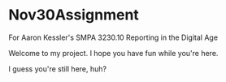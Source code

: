 # Nov30Assignment
For Aaron Kessler's SMPA 3230.10 Reporting in the Digital Age

Welcome to my project. I hope you have fun while you're here.

I guess you're still here, huh?
